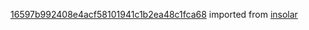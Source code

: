 [16597b992408e4acf58101941c1b2ea48c1fca68](https://github.com/insolar/insolar/commit/16597b992408e4acf58101941c1b2ea48c1fca68) imported from [insolar](https://github.com/insolar/insolar)
